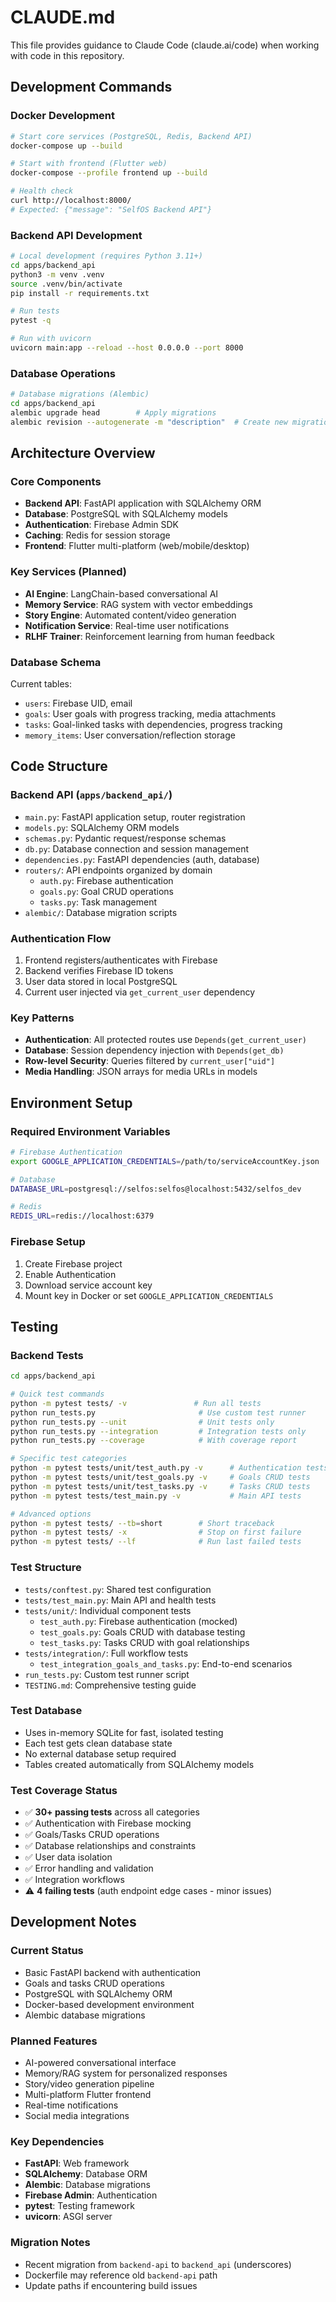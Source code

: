 # CLAUDE.md

This file provides guidance to Claude Code (claude.ai/code) when working with code in this repository.

## Development Commands

### Docker Development
```bash
# Start core services (PostgreSQL, Redis, Backend API)
docker-compose up --build

# Start with frontend (Flutter web)
docker-compose --profile frontend up --build

# Health check
curl http://localhost:8000/
# Expected: {"message": "SelfOS Backend API"}
```

### Backend API Development
```bash
# Local development (requires Python 3.11+)
cd apps/backend_api
python3 -m venv .venv
source .venv/bin/activate
pip install -r requirements.txt

# Run tests
pytest -q

# Run with uvicorn
uvicorn main:app --reload --host 0.0.0.0 --port 8000
```

### Database Operations
```bash
# Database migrations (Alembic)
cd apps/backend_api
alembic upgrade head        # Apply migrations
alembic revision --autogenerate -m "description"  # Create new migration
```

## Architecture Overview

### Core Components
- **Backend API**: FastAPI application with SQLAlchemy ORM
- **Database**: PostgreSQL with SQLAlchemy models
- **Authentication**: Firebase Admin SDK
- **Caching**: Redis for session storage
- **Frontend**: Flutter multi-platform (web/mobile/desktop)

### Key Services (Planned)
- **AI Engine**: LangChain-based conversational AI
- **Memory Service**: RAG system with vector embeddings
- **Story Engine**: Automated content/video generation
- **Notification Service**: Real-time user notifications
- **RLHF Trainer**: Reinforcement learning from human feedback

### Database Schema
Current tables:
- `users`: Firebase UID, email
- `goals`: User goals with progress tracking, media attachments
- `tasks`: Goal-linked tasks with dependencies, progress tracking
- `memory_items`: User conversation/reflection storage

## Code Structure

### Backend API (`apps/backend_api/`)
- `main.py`: FastAPI application setup, router registration
- `models.py`: SQLAlchemy ORM models
- `schemas.py`: Pydantic request/response schemas
- `db.py`: Database connection and session management
- `dependencies.py`: FastAPI dependencies (auth, database)
- `routers/`: API endpoints organized by domain
  - `auth.py`: Firebase authentication
  - `goals.py`: Goal CRUD operations
  - `tasks.py`: Task management
- `alembic/`: Database migration scripts

### Authentication Flow
1. Frontend registers/authenticates with Firebase
2. Backend verifies Firebase ID tokens
3. User data stored in local PostgreSQL
4. Current user injected via `get_current_user` dependency

### Key Patterns
- **Authentication**: All protected routes use `Depends(get_current_user)`
- **Database**: Session dependency injection with `Depends(get_db)`
- **Row-level Security**: Queries filtered by `current_user["uid"]`
- **Media Handling**: JSON arrays for media URLs in models

## Environment Setup

### Required Environment Variables
```bash
# Firebase Authentication
export GOOGLE_APPLICATION_CREDENTIALS=/path/to/serviceAccountKey.json

# Database
DATABASE_URL=postgresql://selfos:selfos@localhost:5432/selfos_dev

# Redis
REDIS_URL=redis://localhost:6379
```

### Firebase Setup
1. Create Firebase project
2. Enable Authentication
3. Download service account key
4. Mount key in Docker or set `GOOGLE_APPLICATION_CREDENTIALS`

## Testing

### Backend Tests
```bash
cd apps/backend_api

# Quick test commands
python -m pytest tests/ -v               # Run all tests
python run_tests.py                       # Use custom test runner
python run_tests.py --unit                # Unit tests only
python run_tests.py --integration         # Integration tests only
python run_tests.py --coverage            # With coverage report

# Specific test categories
python -m pytest tests/unit/test_auth.py -v      # Authentication tests
python -m pytest tests/unit/test_goals.py -v     # Goals CRUD tests
python -m pytest tests/unit/test_tasks.py -v     # Tasks CRUD tests
python -m pytest tests/test_main.py -v           # Main API tests

# Advanced options
python -m pytest tests/ --tb=short        # Short traceback
python -m pytest tests/ -x                # Stop on first failure
python -m pytest tests/ --lf              # Run last failed tests
```

### Test Structure
- `tests/conftest.py`: Shared test configuration
- `tests/test_main.py`: Main API and health tests
- `tests/unit/`: Individual component tests
  - `test_auth.py`: Firebase authentication (mocked)
  - `test_goals.py`: Goals CRUD with database testing
  - `test_tasks.py`: Tasks CRUD with goal relationships
- `tests/integration/`: Full workflow tests
  - `test_integration_goals_and_tasks.py`: End-to-end scenarios
- `run_tests.py`: Custom test runner script
- `TESTING.md`: Comprehensive testing guide

### Test Database
- Uses in-memory SQLite for fast, isolated testing
- Each test gets clean database state
- No external database setup required
- Tables created automatically from SQLAlchemy models

### Test Coverage Status
- ✅ **30+ passing tests** across all categories
- ✅ Authentication with Firebase mocking
- ✅ Goals/Tasks CRUD operations
- ✅ Database relationships and constraints
- ✅ User data isolation
- ✅ Error handling and validation
- ✅ Integration workflows
- ⚠️ **4 failing tests** (auth endpoint edge cases - minor issues)

## Development Notes

### Current Status
- Basic FastAPI backend with authentication
- Goals and tasks CRUD operations
- PostgreSQL with SQLAlchemy ORM
- Docker-based development environment
- Alembic database migrations

### Planned Features
- AI-powered conversational interface
- Memory/RAG system for personalized responses
- Story/video generation pipeline
- Multi-platform Flutter frontend
- Real-time notifications
- Social media integrations

### Key Dependencies
- **FastAPI**: Web framework
- **SQLAlchemy**: Database ORM
- **Alembic**: Database migrations
- **Firebase Admin**: Authentication
- **pytest**: Testing framework
- **uvicorn**: ASGI server

### Migration Notes
- Recent migration from `backend-api` to `backend_api` (underscores)
- Dockerfile may reference old `backend-api` path
- Update paths if encountering build issues